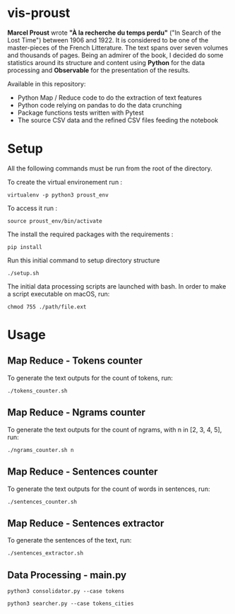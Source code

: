 # vis-proust

**Marcel Proust** wrote **"À la recherche du temps perdu"** ("In Search of the Lost Time") between 1906 and 1922. It is considered to be one of the master-pieces of the French Litterature. The text spans over seven volumes and thousands of pages. Being an admirer of the book, I decided do some statistics around its structure and content using **Python** for the data processing and **Observable** for the presentation of the results.

Available in this repository:
- Python Map / Reduce code to do the extraction of text features
- Python code relying on pandas to do the data crunching
- Package functions tests written with Pytest
- The source CSV data and the refined CSV files feeding the notebook

# Setup

All the following commands must be run from the root of the directory.

To create the virtual environement run :

```console
virtualenv -p python3 proust_env
```

To access it run :

```console
source proust_env/bin/activate
```

The install the required packages with the requirements :

```console
pip install
```

Run this initial command to setup directory structure

```console
./setup.sh
```

The initial data processing scripts are launched with bash. In order to make a script executable on macOS, run:

```console
chmod 755 ./path/file.ext
```
# Usage

## Map Reduce - Tokens counter

To generate the text outputs for the count of tokens, run:

```console
./tokens_counter.sh
```

## Map Reduce - Ngrams counter

To generate the text outputs for the count of ngrams, with n in [2, 3, 4, 5], run:

```console
./ngrams_counter.sh n
```

## Map Reduce - Sentences counter

To generate the text outputs for the count of words in sentences, run:

```console
./sentences_counter.sh
```

## Map Reduce - Sentences extractor

To generate the sentences of the text, run:

```console
./sentences_extractor.sh
```

## Data Processing - main.py

```console
python3 consolidator.py --case tokens
```

```console
python3 searcher.py --case tokens_cities
```
